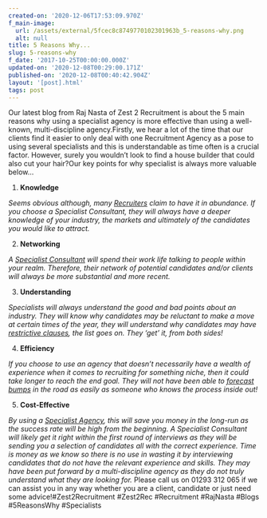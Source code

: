 ```yaml
---
created-on: '2020-12-06T17:53:09.970Z'
f_main-image:
  url: /assets/external/5fcec8c8749770102301963b_5-reasons-why.png
  alt: null
title: 5 Reasons Why...
slug: 5-reasons-why
f_date: '2017-10-25T00:00:00.000Z'
updated-on: '2020-12-08T00:29:00.171Z'
published-on: '2020-12-08T00:40:42.904Z'
layout: '[post].html'
tags: post
---
```


Our latest blog from Raj Nasta of Zest 2 Recruitment is about the 5 main reasons why using a specialist agency is more effective than using a well-known, multi-discipline agency.Firstly, we hear a lot of the time that our clients find it easier to only deal with one Recruitment Agency as a pose to using several specialists and this is understandable as time often is a crucial factor. However, surely you wouldn’t look to find a house builder that could also cut your hair?Our key points for why specialist is always more valuable below…

1.  **Knowledge**

_Seems obvious although, many_ [_Recruiters_](#) _claim to have it in abundance. If you choose a Specialist Consultant, they will always have a deeper knowledge of your industry, the markets and ultimately of the candidates you would like to attract._

2.  **Networking**

_A_ [_Specialist Consultant_](#) _will spend their work life talking to people within your realm. Therefore, their network of potential candidates and/or clients will always be more substantial and more recent._

3.  **Understanding**

_Specialists will always understand the good and bad points about an industry. They will know why candidates may be reluctant to make a move at certain times of the year, they will understand why candidates may have_ [_restrictive clauses_](#)_, the list goes on. They ‘get’ it, from both sides!_

4.  **Efficiency**

_If you choose to use an agency that doesn’t necessarily have a wealth of experience when it comes to recruiting for something niche, then it could take longer to reach the end goal. They will not have been able to_ [_forecast bumps_](#) _in the road as easily as someone who knows the process inside out!_

5.  **Cost-Effective**

_By using a_ [_Specialist Agency_](#)_, this will save you money in the long-run as the success rate will be high from the beginning. A Specialist Consultant will likely get it right within the first round of interviews as they will be sending you a selection of candidates all with the correct experience. Time is money as we know so there is no use in wasting it by interviewing candidates that do not have the relevant experience and skills. They may have been put forward by a multi-discipline agency as they do not truly understand what they are looking for._ Please call us on 01293 312 065 if we can assist you in any way whether you are a client, candidate or just need some advice!#Zest2Recruitment #Zest2Rec #Recruitment #RajNasta #Blogs #5ReasonsWhy #Specialists
